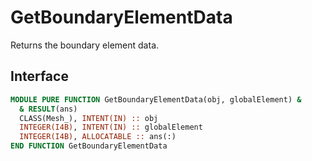 # GetBoundaryElementData

Returns the boundary element data.

## Interface

```fortran
MODULE PURE FUNCTION GetBoundaryElementData(obj, globalElement) &
  & RESULT(ans)
  CLASS(Mesh_), INTENT(IN) :: obj
  INTEGER(I4B), INTENT(IN) :: globalElement
  INTEGER(I4B), ALLOCATABLE :: ans(:)
END FUNCTION GetBoundaryElementData
```
